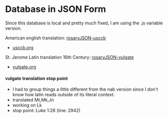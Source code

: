 # Database in JSON Form

Since this database is local and pretty much fixed, I am using the .js variable version.

American english translation: [rosaryJSON-usccb](myAssets/database/rosaryJSON-nab.json)
* [usccb.org](http://www.usccb.org)

St. Jerome Latin translation 16th Century: [rosaryJSON-vulgate](myAssets/database/rosaryJSON-vulgate.json)
* [vulgate.org](http://vulgate.org)

#### vulgate translation stop point
* I had to group things a little different from the nab version since I don't know how latin reads outside of its literal context.
* translated Mt,Mk,Jn
* working on Lk
* stop point: Luke 1:28 (line: 2942)
